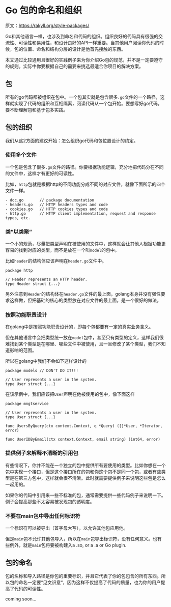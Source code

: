 # Go 包的命名和组织

原文：https://rakyll.org/style-packages/

Go和其他语言一样，也涉及到命名和代码的组织。组织良好的代码具有很强的交流性、可读性和易用性，和设计良好的API一样重要。当其他用户阅读你代码的时候，包的位置、命名和结构分层的设计是他首先接触的东西。

本文通过比较通用且很好的实践例子来为你介绍Go包的规范，并不是一定要遵守的规则。实际中你要根据自己的需要来挑选最适合你项目的解决方案。

## 包

所有的go代码都被组织在包中。一个包其实就是包含很多`.go`文件的一个路径，这样就实现了代码的组织和互相隔离，阅读代码从一个包开始。要想写好go代码，要不断理解包和基于包多实践。

## 包的组织

我们从这2方面的建议开始：怎么组织go代码和包位置设计的约定。

### 使用多个文件

一个包是包含了很多`.go`文件的路径。你要根据功能逻辑，充分地把代码分在不同的文件中，这样才有更好的可读性。

比如，`http`包就是根据http的不同功能分成不同的对应文件，就像下面所示的四个文件一样。

```
- doc.go       // package documentation
- headers.go   // HTTP headers types and code
- cookies.go   // HTTP cookies types and code
- http.go      // HTTP client implementation, request and response types, etc.
```

### 类“以类聚“

一个小的规范，尽量把类型声明在被使用的文件中，这样就会让其他人根据功能更容易的找到对应的类型，而不是放在一个叫`model`的包中。

比如`header`的结构体应该声明在`header.go`文件中。

```
package http

// Header represents an HTTP header.
type Header struct {...}
```

另外注意到`Header`的结构体在`header.go`文件的最上面，golang本身并没有强性要求这样做，但把基础的核心的类型放在对应文件的最上面，是一个很好的做法。

### 按照功能职责设计

在golang中是按照功能职责设计的，即每个包都要有一定的真实业务含义。

但在其他语言中会把类型统一放在`model`包中，甚至只有类型的定义，这样我们很难找到某个类型是在哪里、哪些文件中被使用，且一旦修改了某个类型，我们不知道影响的范围。

所以在golang中我们不会如下这样设计的

```
package models // DON'T DO IT!!!

// User represents a user in the system.
type User struct {...}
```

在该示例中，我们应该把`User`声明在他被使用的包中，像下面这样

```
package mngtservice

// User represents a user in the system.
type User struct {...}

func UsersByQuery(ctx context.Context, q *Query) ([]*User, *Iterator, error)

func UserIDByEmail(ctx context.Context, email string) (int64, error)
```

### 提供例子来解释不清晰的引用包

有些情况下，你并不能在一个独立的包中提供所有要使用的类型。比如你想在一个包中实现一个接口，但是这个接口所在的包和你这个包不是同一个包，或者有些类型是在第三方包中，这样就会很不清晰。此时就需要提供例子来说明这些包是怎么一起用的。

如果你的代码中引用来一些不标准的包，通常需要提供一些代码例子来说明一下。例子会提高那些不太容易被发现包的透明度。

### 不要在main包中导出任何标识符

一个标识符可以被导出（首字母大写），以允许其他包应用他。

但是`main`包不允许其他包导入，所以在`main`包导出标识符，没有任何意义。也有些例外，就是`main`包将要被构建入a .so, or a .a or Go plugin.

## 包的命名

包的名称和导入路径是你包的重要标识，并且它代表了你的包包含的所有东西。所以包的命名一定要“见文识意“，因为这样不仅提高了代码的质量，也为你的用户提高了代码的可读性。




coming soon...
